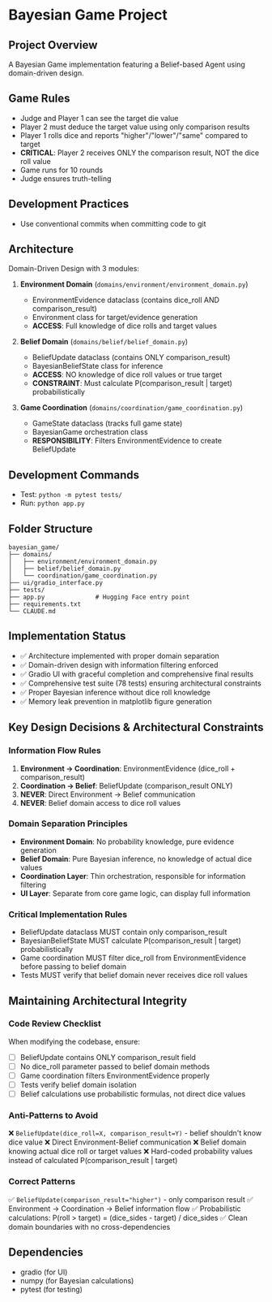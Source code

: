 # Bayesian Game Project

## Project Overview
A Bayesian Game implementation featuring a Belief-based Agent using domain-driven design.

## Game Rules
- Judge and Player 1 can see the target die value
- Player 2 must deduce the target value using only comparison results
- Player 1 rolls dice and reports "higher"/"lower"/"same" compared to target
- **CRITICAL**: Player 2 receives ONLY the comparison result, NOT the dice roll value
- Game runs for 10 rounds
- Judge ensures truth-telling

## Development Practices
- Use conventional commits when committing code to git

## Architecture
Domain-Driven Design with 3 modules:

1. **Environment Domain** (`domains/environment/environment_domain.py`)
   - EnvironmentEvidence dataclass (contains dice_roll AND comparison_result)
   - Environment class for target/evidence generation
   - **ACCESS**: Full knowledge of dice rolls and target values

2. **Belief Domain** (`domains/belief/belief_domain.py`)
   - BeliefUpdate dataclass (contains ONLY comparison_result)
   - BayesianBeliefState class for inference
   - **ACCESS**: NO knowledge of dice roll values or true target
   - **CONSTRAINT**: Must calculate P(comparison_result | target) probabilistically

3. **Game Coordination** (`domains/coordination/game_coordination.py`)
   - GameState dataclass (tracks full game state)
   - BayesianGame orchestration class
   - **RESPONSIBILITY**: Filters EnvironmentEvidence to create BeliefUpdate

## Development Commands
- Test: `python -m pytest tests/`
- Run: `python app.py`

## Folder Structure
```
bayesian_game/
├── domains/
│   ├── environment/environment_domain.py
│   ├── belief/belief_domain.py
│   └── coordination/game_coordination.py
├── ui/gradio_interface.py
├── tests/
├── app.py              # Hugging Face entry point
├── requirements.txt
└── CLAUDE.md
```

## Implementation Status
- ✅ Architecture implemented with proper domain separation
- ✅ Domain-driven design with information filtering enforced
- ✅ Gradio UI with graceful completion and comprehensive final results
- ✅ Comprehensive test suite (78 tests) ensuring architectural constraints
- ✅ Proper Bayesian inference without dice roll knowledge
- ✅ Memory leak prevention in matplotlib figure generation

## Key Design Decisions & Architectural Constraints

### Information Flow Rules
1. **Environment → Coordination**: EnvironmentEvidence (dice_roll + comparison_result)
2. **Coordination → Belief**: BeliefUpdate (comparison_result ONLY)
3. **NEVER**: Direct Environment → Belief communication
4. **NEVER**: Belief domain access to dice roll values

### Domain Separation Principles
- **Environment Domain**: No probability knowledge, pure evidence generation
- **Belief Domain**: Pure Bayesian inference, no knowledge of actual dice values
- **Coordination Layer**: Thin orchestration, responsible for information filtering
- **UI Layer**: Separate from core game logic, can display full information

### Critical Implementation Rules
- BeliefUpdate dataclass MUST contain only comparison_result
- BayesianBeliefState MUST calculate P(comparison_result | target) probabilistically
- Game coordination MUST filter dice_roll from EnvironmentEvidence before passing to belief domain
- Tests MUST verify that belief domain never receives dice roll values

## Maintaining Architectural Integrity

### Code Review Checklist
When modifying the codebase, ensure:
- [ ] BeliefUpdate contains ONLY comparison_result field
- [ ] No dice_roll parameter passed to belief domain methods
- [ ] Game coordination filters EnvironmentEvidence properly
- [ ] Tests verify belief domain isolation
- [ ] Belief calculations use probabilistic formulas, not direct dice values

### Anti-Patterns to Avoid
❌ `BeliefUpdate(dice_roll=X, comparison_result=Y)` - belief shouldn't know dice value
❌ Direct Environment-Belief communication
❌ Belief domain knowing actual dice roll or target values
❌ Hard-coded probability values instead of calculated P(comparison_result | target)

### Correct Patterns
✅ `BeliefUpdate(comparison_result="higher")` - only comparison result
✅ Environment → Coordination → Belief information flow
✅ Probabilistic calculations: P(roll > target) = (dice_sides - target) / dice_sides
✅ Clean domain boundaries with no cross-dependencies

## Dependencies
- gradio (for UI)
- numpy (for Bayesian calculations)
- pytest (for testing)